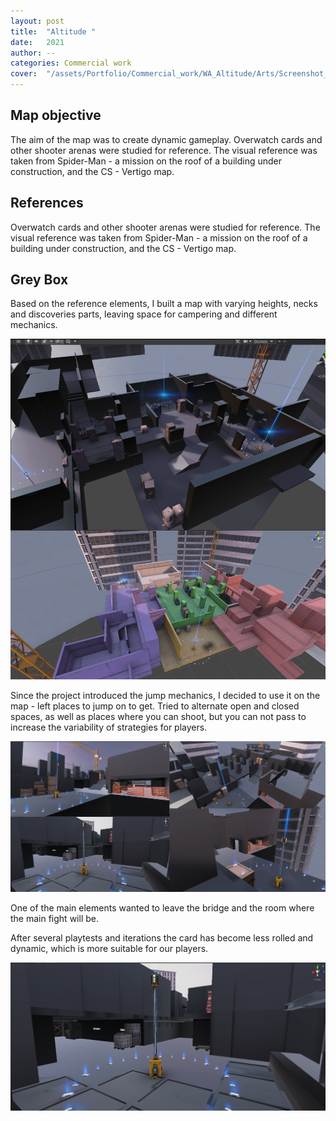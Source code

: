 ```yaml
---
layout: post
title:  "Altitude "
date:   2021
author: --
categories: Commercial work
cover:  "/assets/Portfolio/Commercial_work/WA_Altitude/Arts/Screenshot_99.png"
---
```


<h2>Map objective</h2>

The aim of the map was to create dynamic gameplay.
Overwatch cards and other shooter arenas were studied for reference.
The visual reference was taken from Spider-Man - a mission on the roof of a building under construction, and the CS - Vertigo map.

<h2>References</h2>


Overwatch cards and other shooter arenas were studied for reference.
The visual reference was taken from Spider-Man - a mission on the roof of a building under construction, and the CS - Vertigo map.

<h2>Grey Box</h2>

Based on the reference elements, I built a map with varying heights, necks and discoveries parts, leaving space for campering and different mechanics.

<a href="/assets/Portfolio/Commercial_work/WA_Altitude/Arts/2.png" data-lightbox="refs" data-title="Refs">
  <img src="/assets/Portfolio/Commercial_work/WA_Altitude/Arts/2.png">
</a>

Since the project introduced the jump mechanics, I decided to use it on the map - left places to jump on to get.  Tried to alternate open and closed spaces, as well as places where you can shoot, but you can not pass to increase the variability of strategies for players.

<a href="/assets/Portfolio/Commercial_work/WA_Altitude/Arts/3.png" data-lightbox="refs" data-title="Refs">
  <img src="/assets/Portfolio/Commercial_work/WA_Altitude/Arts/3.png">
</a>

One of the main elements wanted to leave the bridge and the room where the main fight will be.


After several playtests and iterations the card has become less rolled and dynamic, which is more suitable for our players.

<a href="/assets/Portfolio/Commercial_work/WA_Altitude/Arts/Screenshot_18.png" data-lightbox="refs" data-title="Refs">
  <img src="/assets/Portfolio/Commercial_work/WA_Altitude/Arts/Screenshot_18.png">
</a>